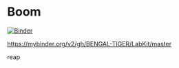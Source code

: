 
# Boom

[![Binder](https://mybinder.org/badge_logo.svg)](https://mybinder.org/v2/gh/BENGAL-TIGER/LabKit/master)

https://mybinder.org/v2/gh/BENGAL-TIGER/LabKit/master


reap